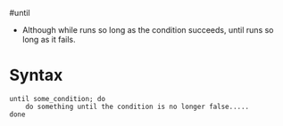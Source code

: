 #until

- Although while runs so long as the condition succeeds, until runs so long as it fails. 

# Syntax
	until some_condition; do
		do something until the condition is no longer false.....
	done


	
